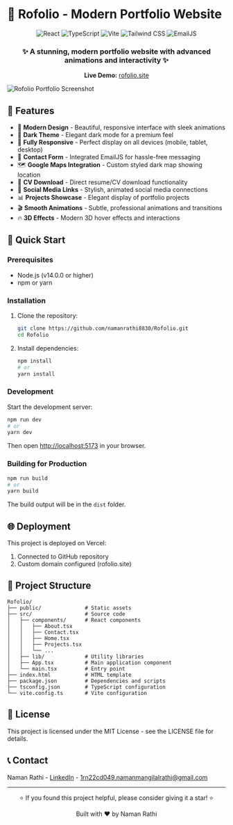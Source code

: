 # 🚀 Rofolio - Modern Portfolio Website

<div align="center">
  <img src="https://img.shields.io/badge/React-61DAFB?style=for-the-badge&logo=react&logoColor=black" alt="React" />
  <img src="https://img.shields.io/badge/TypeScript-3178C6?style=for-the-badge&logo=typescript&logoColor=white" alt="TypeScript" />
  <img src="https://img.shields.io/badge/Vite-646CFF?style=for-the-badge&logo=vite&logoColor=white" alt="Vite" />
  <img src="https://img.shields.io/badge/Tailwind_CSS-38B2AC?style=for-the-badge&logo=tailwind-css&logoColor=white" alt="Tailwind CSS" />
  <img src="https://img.shields.io/badge/EmailJS-2563EB?style=for-the-badge" alt="EmailJS" />
</div>

<div align="center">
  <h3>✨ A stunning, modern portfolio website with advanced animations and interactivity ✨</h3>
  <p><strong>Live Demo:</strong> <a href="https://rofolio.site">rofolio.site</a></p>
</div>

![Rofolio Portfolio Screenshot](https://via.placeholder.com/1200x600/1a2e2e/FFFFFF?text=Rofolio+Portfolio)

## 🌟 Features

- 🎨 **Modern Design** - Beautiful, responsive interface with sleek animations
- 🌙 **Dark Theme** - Elegant dark mode for a premium feel
- 📱 **Fully Responsive** - Perfect display on all devices (mobile, tablet, desktop)
- 📧 **Contact Form** - Integrated EmailJS for hassle-free messaging
- 🗺️ **Google Maps Integration** - Custom styled dark map showing location
- 📄 **CV Download** - Direct resume/CV download functionality
- 🔗 **Social Media Links** - Stylish, animated social media connections
- 📊 **Projects Showcase** - Elegant display of portfolio projects
- 🎬 **Smooth Animations** - Subtle, professional animations and transitions
- 🔥 **3D Effects** - Modern 3D hover effects and interactions

## 🚀 Quick Start

### Prerequisites

- Node.js (v14.0.0 or higher)
- npm or yarn

### Installation

1. Clone the repository:
   ```bash
   git clone https://github.com/namanrathi8830/Rofolio.git
   cd Rofolio
   ```

2. Install dependencies:
   ```bash
   npm install
   # or
   yarn install
   ```

### Development

Start the development server:

```bash
npm run dev
# or
yarn dev
```

Then open [http://localhost:5173](http://localhost:5173) in your browser.

### Building for Production

```bash
npm run build
# or
yarn build
```

The build output will be in the `dist` folder.

## 🌐 Deployment

This project is deployed on Vercel:

1. Connected to GitHub repository
2. Custom domain configured (rofolio.site)

## 📂 Project Structure

```
Rofolio/
├── public/              # Static assets
├── src/                 # Source code
│   ├── components/      # React components
│   │   ├── About.tsx    
│   │   ├── Contact.tsx  
│   │   ├── Home.tsx     
│   │   ├── Projects.tsx 
│   │   └── ...
│   ├── lib/             # Utility libraries
│   ├── App.tsx          # Main application component
│   └── main.tsx         # Entry point
├── index.html           # HTML template
├── package.json         # Dependencies and scripts
├── tsconfig.json        # TypeScript configuration
└── vite.config.ts       # Vite configuration
```

## 📝 License

This project is licensed under the MIT License - see the LICENSE file for details.

## 📞 Contact

Naman Rathi - [LinkedIn](https://www.linkedin.com/in/naman-rathi-269503214) - 1rn22cd049.namanmangilalrathi@gmail.com

---

<div align="center">
  <p>⭐ If you found this project helpful, please consider giving it a star! ⭐</p>
  <p>Built with ❤️ by Naman Rathi</p>
</div>
